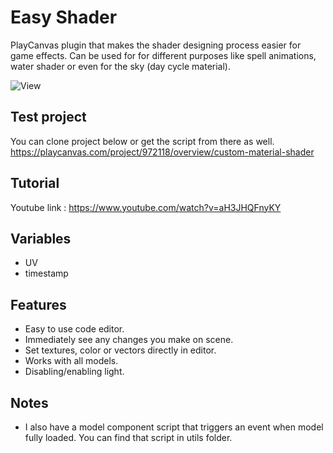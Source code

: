 # Easy Shader
PlayCanvas plugin that makes the shader designing process easier for game effects.
Can be used for for different purposes like spell animations, water shader or even for the sky (day cycle material).

![View](https://i.imgur.com/IRGZ0to.png)

## Test project
You can clone project below or get the script from there as well.
https://playcanvas.com/project/972118/overview/custom-material-shader

## Tutorial
Youtube link : https://www.youtube.com/watch?v=aH3JHQFnyKY

## Variables
- UV
- timestamp

## Features
- Easy to use code editor.
- Immediately see any changes you make on scene.
- Set textures, color or vectors directly in editor.
- Works with all models.
- Disabling/enabling light.

## Notes
- I also have a model component script that triggers an event when model fully loaded. You can find that script in utils folder.